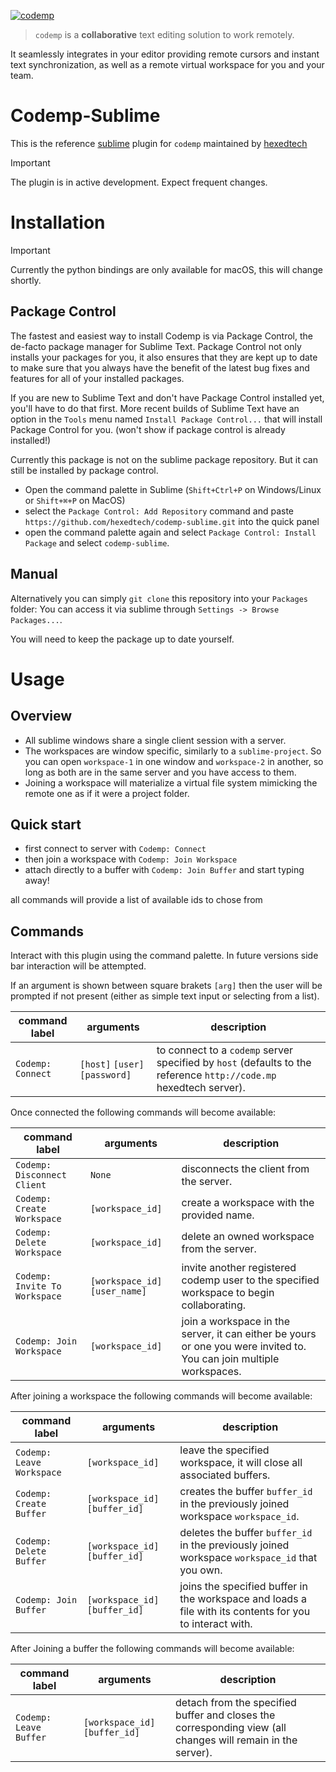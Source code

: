 [![codemp](https://code.mp/static/banner.png)](https://code.mp)

> `codemp` is a **collaborative** text editing solution to work remotely.

It seamlessly integrates in your editor providing remote cursors and instant text synchronization,
as well as a remote virtual workspace for you and your team.

# Codemp-Sublime
This is the reference [sublime](https://sublimetext.com) plugin for `codemp` maintained by [hexedtech](https://hexed.technology)

> [!IMPORTANT]
> The plugin is in active development. Expect frequent changes.

# Installation
> [!IMPORTANT]
> Currently the python bindings are only available for macOS, this will change shortly.

## Package Control
The fastest and easiest way to install Codemp is via Package Control, the de-facto package manager for Sublime Text. 
Package Control not only installs your packages for you, it also ensures that they are kept up to date 
to make sure that you always have the benefit of the latest bug fixes and features for all of your installed packages.

If you are new to Sublime Text and don't have Package Control installed yet, you'll have to do that first. 
More recent builds of Sublime Text have an option in the `Tools` menu named `Install Package Control...` that will install Package Control for you.
(won't show if package control is already installed!)

Currently this package is not on the sublime package repository.
But it can still be installed by package control.
* Open the command palette in Sublime (`Shift+Ctrl+P` on Windows/Linux or `Shift+⌘+P` on MacOS)
* select the `Package Control: Add Repository` command and paste `https://github.com/hexedtech/codemp-sublime.git` into the quick panel
* open the command palette again and select `Package Control: Install Package` and select `codemp-sublime`.

## Manual
Alternatively you can simply `git clone` this repository into your `Packages` folder:
You can access it via sublime through `Settings -> Browse Packages...`.

You will need to keep the package up to date yourself.

# Usage
## Overview
* All sublime windows share a single client session with a server.
* The workspaces are window specific, similarly to a `sublime-project`. So you can open `workspace-1` in one window and `workspace-2` in another, so long as both are in the same server and you have access to them.
* Joining a workspace will materialize a virtual file system mimicking the remote one as if it were a project folder.


## Quick start
 * first connect to server with `Codemp: Connect`
 * then join a workspace with `Codemp: Join Workspace`
 * attach directly to a buffer with `Codemp: Join Buffer` and start typing away!

all commands will provide a list of available ids to chose from

## Commands
Interact with this plugin using the command palette. 
In future versions side bar interaction will be attempted.

If an argument is shown between square brakets `[arg]` then the user will be prompted
if not present (either as simple text input or selecting from a list).

|	command label | arguments | description |
| --- | --- | --- |
| `Codemp: Connect` | `[host]` `[user]` `[password]` | to connect to a `codemp` server specified by `host` (defaults to the reference `http://code.mp` hexedtech server).

Once connected the following commands will become available:

|	command label | arguments | description |
| --- | --- | --- |
|`Codemp: Disconnect Client` | `None` | disconnects the client from the server.
|`Codemp: Create Workspace` | `[workspace_id]` | create a workspace with the provided name.
|`Codemp: Delete Workspace` | `[workspace_id]` | delete an owned workspace from the server.
|`Codemp: Invite To Workspace` | `[workspace_id]` `[user_name]` | invite another registered codemp user to the specified workspace to begin collaborating.   
|`Codemp: Join Workspace` | `[workspace_id]` | join a workspace in the server, it can either be yours or one you were invited to. You can join multiple workspaces.

After joining a workspace the following commands will become available:

|	command label | arguments | description |
| --- | --- | --- |
|`Codemp: Leave Workspace` | `[workspace_id]` | leave the specified workspace, it will close all associated buffers.
| `Codemp: Create Buffer` | `[workspace_id]` `[buffer_id]` | creates the buffer `buffer_id` in the previously joined workspace `workspace_id`.
| `Codemp: Delete Buffer` | `[workspace_id]` `[buffer_id]` | deletes the buffer `buffer_id` in the previously joined workspace `workspace_id` that you own.
| `Codemp: Join Buffer` | `[workspace_id]` `[buffer_id]` | joins the specified buffer in the workspace and loads a file with its contents for you to interact with.

After Joining a buffer the following commands will become available:

|	command label | arguments | description |
| --- | --- | --- |
|`Codemp: Leave Buffer` | `[workspace_id]` `[buffer_id]` | detach from the specified buffer and closes the corresponding view (all changes will remain in the server).

##
